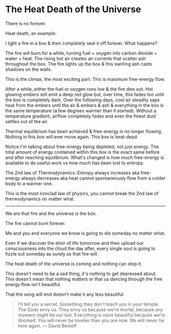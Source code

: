# The Heat Death of the Universe

There is no forever.

Heat death, an example:

I light a fire in a box & then *completely* seal it off forever. What happens?

The fire will burn for a while, turning fuel + oxygen into carbon dioxide + water + heat. The rising hot air creates air currents that scatter ash throughout the box. The fire lights up the box & this swirling ash casts shadows on the walls.

This is the climax, the most exciting part. This is maximum free-energy flow.

After a while, either the fuel or oxygen runs low & the fire dies out. Hot glowing embers still emit a deep red glow but, over time, this fades too until the box is completely dark. Over the following days, cool air steadily saps heat from the embers until the air & embers & ash & everything in the box is the same temperature (a few degrees warmer than it started). Without a temperature gradient, airflow completely fades and even the finest dust settles out of the air.

Thermal equilibrium has been achieved & free-energy is no longer flowing. Nothing in this box will ever move again. This box is heat-dead.

Notice I'm talking about free-energy being depleted, not just energy. The total amount of energy contained within this box is the exact same before and after reaching equilibrium. What's changed is how much free-energy is available to do useful work vs how much has been lost to entropy.

The 2nd law of Thermodynamics: Entropy always increases aka free-energy always decreases aka heat cannot spontaneously flow from a colder body to a warmer one.

This is the most ironclad law of physics, you cannot break the 2nd law of thermodynamics no matter what.

-----

We are that fire and the universe is the box.

The fire cannot burn forever.

Me and you and everyone we know is going to die someday no matter what.

Even if we discover the elixir of life tomorrow and then upload our consciousness into the cloud the day after, every single soul is going to fizzle out someday as surely as that fire will.

The heat death of the universe is coming and nothing can stop it.

This doesn't need to be a sad thing, it's nothing to get depressed about. This doesn't mean that nothing matters or that us dancing through the free energy flow isn't beautiful.

That the song will end doesn't make it any less beautiful.

> I'll tell you a secret. Something they don't teach you in your temple. The Gods envy us. They envy us because we're mortal, because any moment might be our last. Everything is more beautiful because we're doomed. You will never be lovelier than you are now. We will never be here again. ― David Benioff
